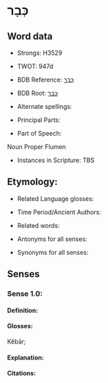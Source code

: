 # כְּבָר

<!-- Status: S2="NeedsEdits" -->
<!-- Lexica used for edits:   -->

## Word data

* Strongs: H3529

* TWOT: 947d

* BDB Reference: [כְּבָר](rc://en/bdb/dict/k.ak.ae)

* BDB Root: [כבר](rc://en/bdb/dict/k.ak.aa)

* Alternate spellings:

* Principal Parts:

* Part of Speech:

Noun Proper Flumen

* Instances in Scripture: TBS

## Etymology:

* Related Language glosses:

* Time Period/Ancient Authors:

* Related words:

* Antonyms for all senses:

* Synonyms for all senses:

## Senses

### Sense 1.0:

#### Definition:

#### Glosses:

Kĕbār; 

#### Explanation:

#### Citations:



